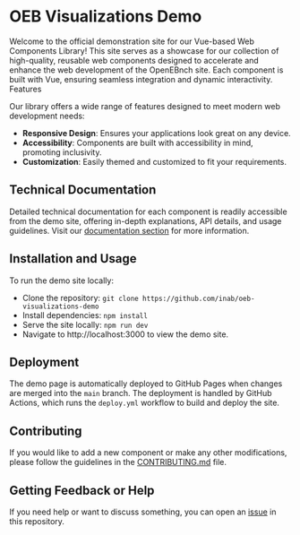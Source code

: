 # OEB Visualizations Demo

Welcome to the official demonstration site for our Vue-based Web Components Library! This site serves as a showcase for our collection of high-quality, reusable web components designed to accelerate and enhance the web development of the OpenEBnch site. Each component is built with Vue, ensuring seamless integration and dynamic interactivity.
Features

Our library offers a wide range of features designed to meet modern web development needs:

- **Responsive Design**: Ensures your applications look great on any device.
- **Accessibility**: Components are built with accessibility in mind, promoting inclusivity.
- **Customization**: Easily themed and customized to fit your requirements.


## Technical Documentation

Detailed technical documentation for each component is readily accessible from the demo site, offering in-depth explanations, API details, and usage guidelines. Visit our [documentation section](https://inab.github.io/oeb-visualizations/) for more information.

## Installation and Usage

To run the demo site locally:

- Clone the repository: `git clone https://github.com/inab/oeb-visualizations-demo`  
- Install dependencies: `npm install`
- Serve the site locally: `npm run dev`
- Navigate to http://localhost:3000 to view the demo site.

## Deployment

The demo page is automatically deployed to GitHub Pages when changes are merged into the `main` branch. The deployment is handled by GitHub Actions, which runs the `deploy.yml` workflow to build and deploy the site.

## Contributing

If you would like to add a new component or make any other modifications, please follow the guidelines in the [CONTRIBUTING.md](./CONTRIBUTING.md) file.

## Getting Feedback or Help 

If you need help or want to discuss something, you can open an [issue](https://github.com/inab/oeb-visualizations-demo/issues/new) in this repository.